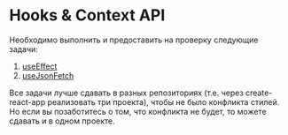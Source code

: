 Hooks & Context API
===

Необходимо выполнить и предоставить на проверку следующие задачи:

1. [useEffect](use-effect)
1. [useJsonFetch](use-json-fetch)

Все задачи лучше сдавать в разных репозиториях (т.е. через create-react-app реализовать три проекта), чтобы не было конфликта стилей. Но если вы позаботитесь о том, что конфликта не будет, то можете сдавать и в одном проекте.
